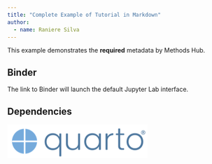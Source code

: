 ```yaml
---
title: "Complete Example of Tutorial in Markdown"
author:
  - name: Raniere Silva
---
```


This example demonstrates the **required** metadata by Methods Hub.

## Binder

The link to Binder will launch the default Jupyter Lab interface.

## Dependencies

![Quarto](img/quarto.png)